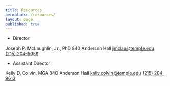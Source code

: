 ```yaml
---
title: Resources
permalink: /resources/
layout: page
published: true
---
```


- Director

Joseph P. McLaughlin, Jr., PhD
840 Anderson Hall
[jmclau@temple.edu](mailto:jmclau@temple.edu)
[(215) 204-5059](tel:2152045059)

- Assistant Director

Kelly D. Colvin, MGA
840 Anderson Hall
[kelly.colvin@temple.edu](mailto:kelly.colvin@temple.edu)
[(215) 204-9613](tel:2152049613)
